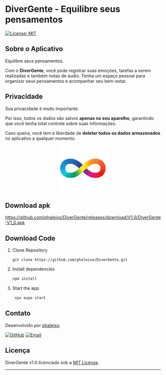 # DiverGente - Equilibre seus pensamentos

[![License: MIT](https://img.shields.io/badge/License-MIT-yellow.svg)](https://opensource.org/licenses/MIT)

## Sobre o Aplicativo

Equilibre seus pensamentos.

Com o **DiverGente**, você pode registrar suas emoções, tarefas a serem realizadas e também notas de áudio. Tenha um espaço pessoal para organizar seus pensamentos e acompanhar seu bem-estar.

## Privacidade

Sua privacidade é muito importante.

Por isso, todos os dados são salvos **apenas no seu aparelho**, garantindo que você tenha total controle sobre suas informações.

Caso queira, você tem a liberdade de **deletar todos os dados armazenados** no aplicativo a qualquer momento.

<p align="center">
  <img src="./assets/images/splash-icon.png" width="150" alt="Ícone do aplicativo DiverGente">
</p>


## Download apk

https://github.com/phaleixo/DiverGente/releases/download/V1.0/DiverGente-V1_0.apk

## Download Code

1. Clone Repository

   ```
   git clone https://github.com/phaleixo/DiverGente.git
   ```

2. Install dependencies

   ```bash
   npm install
   ```

3. Start the app

   ```bash
    npx expo start
   ```


## Contato

Desenvolvido por [phaleixo](https://github.com/phaleixo).

[![GitHub](https://img.shields.io/badge/GitHub-Profile-blue?style=flat-square&logo=github)](https://github.com/phaleixo)
[![Email](https://img.shields.io/badge/Email-phaleixo@outlook.com.br-red?style=flat-square&logo=mail)](mailto:phaleixo@outlook.com.br)

## Licença

DiverGente v1.0 licenciado sob a [MIT License](https://opensource.org/licenses/MIT).

---

